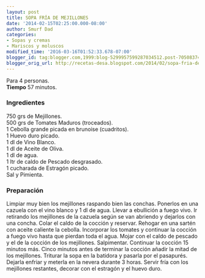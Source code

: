 ```yaml
---
layout: post
title: SOPA FRÍA DE MEJILLONES
date: '2014-02-15T02:25:00.000-08:00'
author: Smurf Dad
categories:
- Sopas y cremas
- Mariscos y moluscos
modified_time: '2016-03-16T01:52:33.678-07:00'
blogger_id: tag:blogger.com,1999:blog-5299957599287034512.post-7050837476374008319
blogger_orig_url: http://recetas-desa.blogspot.com/2014/02/sopa-fria-de-mejillones.html
---
```


Para 4 personas.<br><b>Tiempo</b> 57 minutos.<br><h3>Ingredientes</h3><p>750 grs de Mejillones.<br/>500 grs de Tomates Maduros (troceados).<br/>1 Cebolla grande picada en brunoise (cuadritos).<br/>1 Huevo duro picado.<br/>1 dl de Vino Blanco.<br/>1 dl de Aceite de Oliva.<br/>1 dl de agua.<br/>1 ltr de caldo de Pescado desgrasado.<br/>1 cucharada de Estrag&oacute;n picado.<br/>Sal y Pimienta.</p><h3>Preparaci&oacute;n</h3><p>Limpiar muy bien los mejillones raspando bien las conchas. Ponerlos en una cazuela con el vino blanco y 1 dl de agua. Llevar a ebullici&oacute;n a fuego vivo. Ir retirando los mejillones de la cazuela seg&uacute;n se van abriendo y dejarlos con una concha. Colar el caldo de la cocci&oacute;n y reservar. Rehogar en una sart&eacute;n con aceite caliente la cebolla. Incorporar los tomates y continuar la cocci&oacute;n a fuego vivo hasta que pierdan toda el agua. Mojar con el caldo de pescado y el de la cocci&oacute;n de los mejillones. Salpimentar. Continuar la cocci&oacute;n 15 minutos m&aacute;s. Cinco minutos antes de terminar la cocci&oacute;n a&ntilde;adir la mitad de los mejillones. Triturar la sopa en la batidora y pasarla por el pasapur&eacute;s. Dejarla enfriar y meterla en la nevera durante 3 horas. Servir fr&iacute;a con los mejillones restantes, decorar con el estrag&oacute;n y el huevo duro.<br/></p>